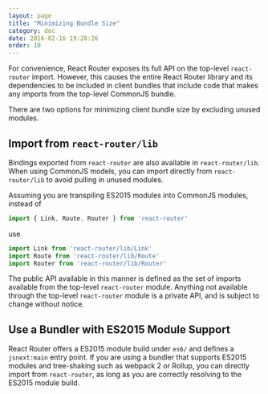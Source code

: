 ```yaml
---
layout: page
title: "Minimizing Bundle Size"
category: doc
date: 2016-02-16 19:28:26
order: 10
---
```


For convenience, React Router exposes its full API on the top-level `react-router` import. However, this causes the entire React Router library and its dependencies to be included in client bundles that include code that makes any imports from the top-level CommonJS bundle.

There are two options for minimizing client bundle size by excluding unused modules.


## Import from `react-router/lib`

Bindings exported from `react-router` are also available in `react-router/lib`. When using CommonJS models, you can import directly from `react-router/lib` to avoid pulling in unused modules.

Assuming you are transpiling ES2015 modules into CommonJS modules, instead of

```js
import { Link, Route, Router } from 'react-router'
```

use

```js
import Link from 'react-router/lib/Link'
import Route from 'react-router/lib/Route'
import Router from 'react-router/lib/Router'
```

The public API available in this manner is defined as the set of imports available from the top-level `react-router` module. Anything not available through the top-level `react-router` module is a private API, and is subject to change without notice.


## Use a Bundler with ES2015 Module Support

React Router offers a ES2015 module build under `es6/` and defines a `jsnext:main` entry point. If you are using a bundler that supports ES2015 modules and tree-shaking such as webpack 2 or Rollup, you can directly import from `react-router`, as long as you are correctly resolving to the ES2015 module build.
